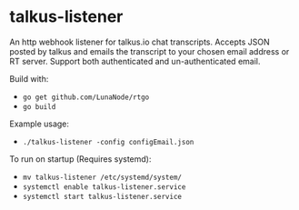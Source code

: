 # talkus-listener
An http webhook listener for talkus.io chat transcripts.
Accepts JSON posted by talkus and emails the transcript to your chosen email address or RT server.
Support both authenticated and un-authenticated email.

Build with:
* `go get github.com/LunaNode/rtgo`
* `go build`

Example usage:
* `./talkus-listener -config configEmail.json`


To run on startup (Requires systemd):
* `mv talkus-listener /etc/systemd/system/`
* `systemctl enable talkus-listener.service`
* `systemctl start talkus-listener.service`
